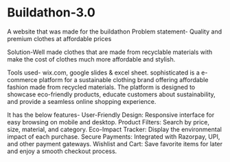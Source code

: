 # Buildathon-3.0
A website that was made for the buildathon 
Problem statement- Quality and premium clothes at affordable prices

Solution-Well made clothes that are made from recyclable materials with make the cost of clothes much more affordable and stylish.


Tools used- wix.com, google slides & excel sheet.
sophisticated is a e-commerce platform for a sustainable clothing brand offering affordable fashion made from recycled materials. The platform is designed to showcase eco-friendly products, educate customers about sustainability, and provide a seamless online shopping experience.

It has the below features- 
User-Friendly Design: Responsive interface for easy browsing on mobile and desktop. 
Product Filters: Search by price, size, material, and category. Eco-Impact Tracker: Display the environmental impact of each purchase. Secure Payments: Integrated with Razorpay, UPI, and other payment gateways. Wishlist and Cart: Save favorite items for later and enjoy a smooth checkout process.
